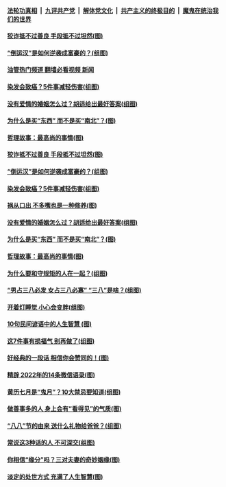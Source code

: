 ####  [法轮功真相](../../../../basic/blob/master/README.md?t=08140401) &nbsp;|&nbsp; [九评共产党](../../../../9ping.md/blob/master/README.md?t=08140401) &nbsp;|&nbsp; [解体党文化](../../../../jtdwh.md/blob/master/README.md?t=08140401)  &nbsp;|&nbsp; [共产主义的终极目的](../../../../gczydzjmd.md/blob/master/README.md?t=08140401) &nbsp;|&nbsp; [魔鬼在统治我们的世界](../../../../mgztzwmdsj.md/blob/master/README.md?t=08140401) 

#### [狡诈抵不过善良&nbsp;手段抵不过坦然(图)](../pages/p8/1013930.md?t=08140401) 

#### [“倒运汉”是如何逆袭成富豪的？(组图)](../pages/p8/1014029.md?t=08140401) 

#### [油管热门频道 翻墙必看视频 新闻](http://45.76.130.85:81/youtube.html?08140401)

#### [染发会致癌？5件事减轻伤害(组图)](../pages/p8/1013774.md?t=08140401) 

#### [没有爱情的婚姻怎么过？胡适给出最好答案(组图)](../pages/p8/1012711.md?t=08140401) 

#### [为什么是买“东西” 而不是买“南北”？(图)](../pages/p8/1013929.md?t=08140401) 

#### [哲理故事：最高尚的事情(图)](../pages/p8/1014072.md?t=08140401) 

#### [狡诈抵不过善良&nbsp;手段抵不过坦然(图)](../pages/p8/1013930.md?t=08140401) 

#### [“倒运汉”是如何逆袭成富豪的？(组图)](../pages/p8/1014029.md?t=08140401) 

#### [染发会致癌？5件事减轻伤害(组图)](../pages/p8/1013774.md?t=08140401) 

#### [祸从口出 不多嘴也是一种修养(图)](../pages/p8/1013934.md?t=08140401) 

#### [没有爱情的婚姻怎么过？胡适给出最好答案(组图)](../pages/p8/1012711.md?t=08140401) 

#### [为什么是买“东西” 而不是买“南北”？(图)](../pages/p8/1013929.md?t=08140401) 

#### [哲理故事：最高尚的事情(图)](../pages/p8/1014072.md?t=08140401) 

#### [为什么要和守规矩的人在一起？(组图)](../pages/p8/1013728.md?t=08140401) 

#### [“男占三八必发 女占三八必寡” “三八”是啥？(组图)](../pages/p8/1013530.md?t=08140401) 

#### [开着灯睡觉 小心会变胖(组图)](../pages/p8/1013730.md?t=08140401) 

#### [10句民间谚语中的人生智慧 (图)](../pages/p8/1013851.md?t=08140401) 

#### [这7件事有损福气 别再做了(组图)](../pages/p8/1011063.md?t=08140401) 

#### [好经典的一段话 相信你会赞同的！(图)](../pages/p8/1013806.md?t=08140401) 

#### [精辟 2022年的14条微信语录(图)](../pages/p8/1013540.md?t=08140401) 

#### [黄历七月是“鬼月”？10大禁忌要知道(组图)](../pages/p8/1012473.md?t=08140401) 

#### [做善事多的人 身上会有“看得见”的气质(图)](../pages/p8/1013546.md?t=08140401) 

#### [“八八”节的由来 送什么礼物给爸爸？(组图)](../pages/p8/1013729.md?t=08140401) 

#### [常说这3种话的人 不可深交(组图)](../pages/p8/1012805.md?t=08140401) 

#### [你相信“缘分”吗？三对夫妻的奇妙姻缘(图)](../pages/p8/1013697.md?t=08140401) 

#### [淡定的处世方式 充满了人生智慧(图)](../pages/p8/1013374.md?t=08140401) 

<img src='http://gfw-breaker.win/goodnews/indexes/p8.md' width='0px' height='0px'/>
